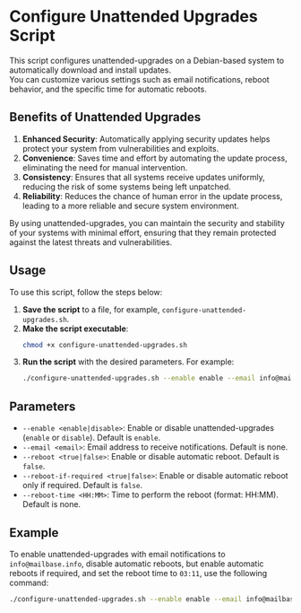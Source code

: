 # Configure Unattended Upgrades Script

This script configures unattended-upgrades on a Debian-based system to automatically download and install updates. \
You can customize various settings such as email notifications, reboot behavior, and the specific time for automatic reboots.

## Benefits of Unattended Upgrades

1. **Enhanced Security**: Automatically applying security updates helps protect your system from vulnerabilities and exploits.
2. **Convenience**: Saves time and effort by automating the update process, eliminating the need for manual intervention.
3. **Consistency**: Ensures that all systems receive updates uniformly, reducing the risk of some systems being left unpatched.
4. **Reliability**: Reduces the chance of human error in the update process, leading to a more reliable and secure system environment.

By using unattended-upgrades, you can maintain the security and stability of your systems with minimal effort, ensuring that they remain protected against the latest threats and vulnerabilities.

## Usage

To use this script, follow the steps below:

1. **Save the script** to a file, for example, `configure-unattended-upgrades.sh`.
2. **Make the script executable**:
   ```bash
   chmod +x configure-unattended-upgrades.sh
   ```
3. **Run the script** with the desired parameters. For example:
   ```bash
   ./configure-unattended-upgrades.sh --enable enable --email info@mailbase.info --reboot false --reboot-if-required true --reboot-time "03:11"
   ```

## Parameters

- `--enable <enable|disable>`: Enable or disable unattended-upgrades (`enable` or `disable`). Default is `enable`.
- `--email <email>`: Email address to receive notifications. Default is none.
- `--reboot <true|false>`: Enable or disable automatic reboot. Default is `false`.
- `--reboot-if-required <true|false>`: Enable or disable automatic reboot only if required. Default is `false`.
- `--reboot-time <HH:MM>`: Time to perform the reboot (format: HH:MM). Default is none.

## Example

To enable unattended-upgrades with email notifications to `info@mailbase.info`, disable automatic reboots, but enable automatic reboots if required, and set the reboot time to `03:11`, use the following command:

```bash
./configure-unattended-upgrades.sh --enable enable --email info@mailbase.info --reboot false --reboot-if-required true --reboot-time "03:11"
```